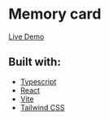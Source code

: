 # Memory card

[Live Demo]()

## Built with:

- [Typescript]()
- [React]()
- [Vite]()
- [Tailwind CSS]()
